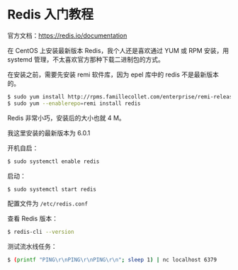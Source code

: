 # Redis 入门教程

官方文档：https://redis.io/documentation

在 CentOS 上安装最新版本 Redis，我个人还是喜欢通过 YUM 或 RPM 安装，用 systemd 管理，不太喜欢官方那种下载二进制包的方式。

在安装之前，需要先安装 remi 软件库，因为 epel 库中的 redis 不是最新版本的。

```bash
$ sudo yum install http://rpms.famillecollet.com/enterprise/remi-release-7.rpm
$ sudo yum --enablerepo=remi install redis
```

Redis 非常小巧，安装后的大小也就 4 M。

我这里安装的最新版本为 6.0.1

开机自启：

```bash
$ sudo systemctl enable redis
```

启动：

```bash
$ sudo systemctl start redis
```

配置文件为 `/etc/redis.conf` 

查看 Redis 版本：

```bash
$ redis-cli --version
```

测试流水线任务：

```bash
$ (printf "PING\r\nPING\r\nPING\r\n"; sleep 1) | nc localhost 6379
```

